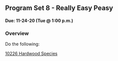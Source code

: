 ## Program Set 8 - Really Easy Peasy
#### Due: 11-24-20 (Tue @ 1:00 p.m.)


### Overview

Do the following:

[10226 Hardwood Species](10226.pdf)
